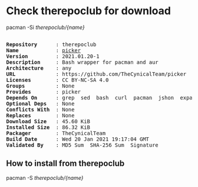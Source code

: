 # Check therepoclub for download

        
pacman -Si *therepoclub/{name}*

<div class="highlight"><pre class="highlight"><text>
<b>Repository</b>      : therepoclub
<b>Name</b>            : <a href='../../x86_64/picker-2021.01.20-1-any.pkg.tar.zst'>picker</a>
<b>Version</b>         : 2021.01.20-1
<b>Description</b>     : Bash wrapper for pacman and aur
<b>Architecture</b>    : any
<b>URL</b>             : https://github.com/TheCynicalTeam/picker
<b>Licenses</b>        : CC BY-NC-SA 4.0
<b>Groups</b>          : None
<b>Provides</b>        : picker
<b>Depends On</b>      : grep  sed  bash  curl  pacman  jshon  expac
<b>Optional Deps</b>   : None
<b>Conflicts With</b>  : None
<b>Replaces</b>        : None
<b>Download Size</b>   : 45.60 KiB
<b>Installed Size</b>  : 86.32 KiB
<b>Packager</b>        : TheCynicalTeam <wayne6324@gmail.com>
<b>Build Date</b>      : Wed 20 Jan 2021 19:17:04 GMT
<b>Validated By</b>    : MD5 Sum  SHA-256 Sum  Signature
</text></pre></div>

## How to install from therepoclub

        
pacman -S *therepoclub/{name}*
